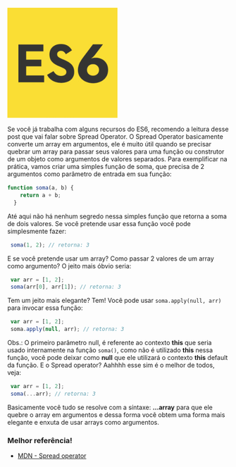 ![Usando Spread operator do ES6](images/es6-logo.jpg "Usando Spread operator do ES6")

Se você já trabalha com alguns recursos do ES6, recomendo a leitura desse post que vai falar sobre Spread Operator.
O Spread Operator basicamente converte um array em argumentos, ele é muito útil quando se precisar quebrar um array para passar seus valores para uma função ou construtor de um objeto como argumentos de valores separados.
Para exemplificar na prática, vamos criar uma simples função de soma, que precisa de 2 argumentos como parâmetro de entrada em sua função:

 ``` javascript
 function soma(a, b) {
     return a + b;
   }
``` 

Até aqui não há nenhum segredo nessa simples função que retorna a soma de dois valores. Se você pretende usar essa função você pode simplesmente fazer:

``` javascript
 soma(1, 2); // retorna: 3
``` 

E se você pretende usar um array? Como passar 2 valores de um array como argumento? O jeito mais óbvio seria:

``` javascript
 var arr = [1, 2];
 soma(arr[0], arr[1]); // retorna: 3
``` 

Tem um jeito mais elegante? Tem! Você pode usar `soma.apply(null, arr)` para invocar essa função:

``` javascript
 var arr = [1, 2];
 soma.apply(null, arr); // retorna: 3
``` 

Obs.: O primeiro parâmetro null, é referente ao contexto **this** que seria usado internamente na função `soma()`, como não é utilizado **this** nessa função, você pode deixar como **null** que ele utilizará o contexto **this** default da função.
E o Spread operator? Aahhhh esse sim é o melhor de todos, veja:

``` javascript
 var arr = [1, 2];
 soma(...arr); // retorna: 3
``` 

Basicamente você tudo se resolve com a síntaxe: **...array** para que ele quebre o array em argumentos e dessa forma você obtem uma forma mais elegante e enxuta de usar arrays como argumentos.

### Melhor referência!

*   [MDN - Spread operator](https://developer.mozilla.org/en/docs/Web/JavaScript/Reference/Operators/Spread_operator)